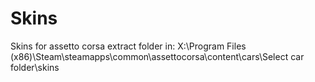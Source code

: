 # Skins
Skins for assetto corsa extract folder in:
X:\Program Files (x86)\Steam\steamapps\common\assettocorsa\content\cars\Select car folder\skins
